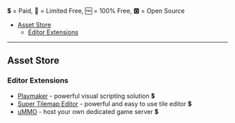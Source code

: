 :heavy_dollar_sign: = Paid,
:triangular_flag_on_post: = Limited Free,
:free: = 100% Free,
:o2: = Open Source


- [Asset Store](#asset-store)
  - [Editor Extensions](#editor-extensions)
  
  
--------

Asset Store
--------

### Editor Extensions

* [Playmaker](https://www.assetstore.unity3d.com/en/#!/content/368) - powerful visual scripting solution :heavy_dollar_sign:
* [Super Tilemap Editor](https://www.assetstore.unity3d.com/en/#!/content/56339) -  powerful and easy to use tile editor :heavy_dollar_sign:
* [uMMO](https://www.assetstore.unity3d.com/en/#!/content/13867) - host your own dedicated game server :heavy_dollar_sign:

